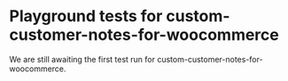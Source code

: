 # Playground tests for custom-customer-notes-for-woocommerce
We are still awaiting the first test run for custom-customer-notes-for-woocommerce.
